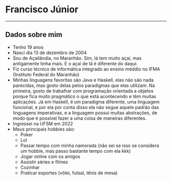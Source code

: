 # Francisco Júnior
___ 
## Dados sobre mim 
- Tenho 19 anos
- Nasci dia 13 de dezembro de 2004
- Sou de Açailândia, no Maranhão. Sim, lá tem muito açaí, mas antigamente tinha mais. E o açaí de lá é diferente do daqui.
- Fiz curso técnico de informática integrado ao ensino méddio no IFMA (Instituto Federal do Maranhão)
- Minhas linguagens favoritas são Java e Haskell, elas não são nada parecidas, mas gosto delas pelos paradigmas que elas utilizam. Na primeira, gosto de trabalhar com programação orientada a objetos porque fica muito pragmático o que está acontecendo e têm muitas aplicações. Já em Haskell, é um paradigma diferente, uma linguagem funcional, e por ela por conta disso ela não segue aquele padrão das linguagens imperativas, e a linguagem possui muitas abstrações, de modo que é possível fazer a uma coisa de maneiras diferentes.
- Ingressei na UFSM em 2022
- Meus principais hobbies são:
    - Poker
    - Lol
    - Passar tempo com minha namorada (não sei se isso se considera um hobbie, mas passo bastante tempo com ela kkk)
    - Jogar online com os amigos 
    - Assistir séries e filmes
    - Cozinhar
    - Praticar esportes (vôlei, futsal, tênis de mesa)
